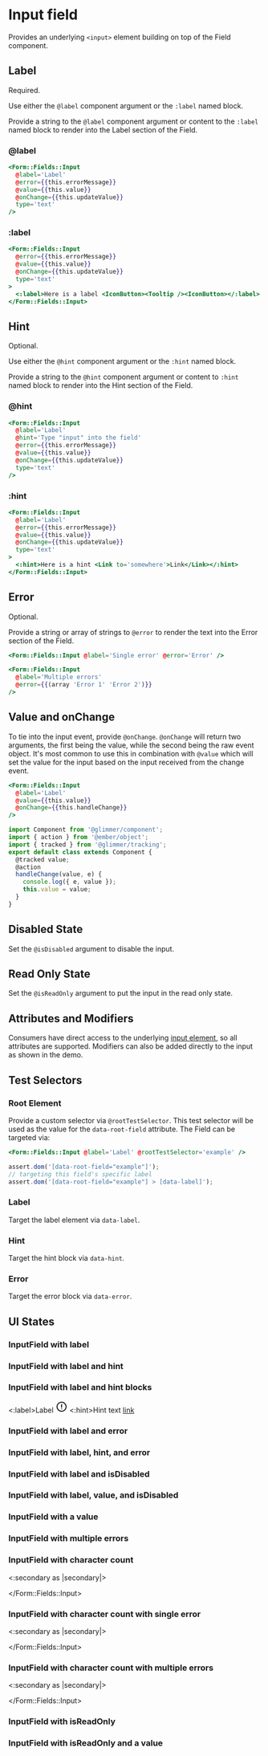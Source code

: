 # Input field

Provides an underlying `<input>` element building on top of the Field component.

## Label

Required.

Use either the `@label` component argument or the `:label` named block.

Provide a string to the `@label` component argument or content to the `:label` named block to render into the Label section of the Field.

### @label

```hbs
<Form::Fields::Input
  @label='Label'
  @error={{this.errorMessage}}
  @value={{this.value}}
  @onChange={{this.updateValue}}
  type='text'
/>
```

### :label

```hbs
<Form::Fields::Input
  @error={{this.errorMessage}}
  @value={{this.value}}
  @onChange={{this.updateValue}}
  type='text'
>
  <:label>Here is a label <IconButton><Tooltip /><IconButton></:label>
</Form::Fields::Input>
```

## Hint

Optional.

Use either the `@hint` component argument or the `:hint` named block.

Provide a string to the `@hint` component argument or content to `:hint` named block to render into the Hint section of the Field.

### @hint

```hbs
<Form::Fields::Input
  @label='Label'
  @hint='Type "input" into the field'
  @error={{this.errorMessage}}
  @value={{this.value}}
  @onChange={{this.updateValue}}
  type='text'
/>
```

### :hint

```hbs
<Form::Fields::Input
  @label='Label'
  @error={{this.errorMessage}}
  @value={{this.value}}
  @onChange={{this.updateValue}}
  type='text'
>
  <:hint>Here is a hint <Link to='somewhere'>Link</Link></:hint>
</Form::Fields::Input>
```

## Error

Optional.

Provide a string or array of strings to `@error` to render the text into the Error section of the Field.

```hbs
<Form::Fields::Input @label='Single error' @error='Error' />
```

```hbs
<Form::Fields::Input
  @label='Multiple errors'
  @error={{(array 'Error 1' 'Error 2')}}
/>
```

## Value and onChange

To tie into the input event, provide `@onChange`. `@onChange` will return two arguments, the first being the value, while the second being the raw event object. It's most common to use this in combination with `@value` which will set the value for the input based on the input received from the change event.

```hbs
<Form::Fields::Input
  @label='Label'
  @value={{this.value}}
  @onChange={{this.handleChange}}
/>
```

```js
import Component from '@glimmer/component';
import { action } from '@ember/object';
import { tracked } from '@glimmer/tracking';
export default class extends Component {
  @tracked value;
  @action
  handleChange(value, e) {
    console.log({ e, value });
    this.value = value;
  }
}
```

## Disabled State

Set the `@isDisabled` argument to disable the input.

## Read Only State

Set the `@isReadOnly` argument to put the input in the read only state.

## Attributes and Modifiers

Consumers have direct access to the underlying [input element](https://developer.mozilla.org/en-US/docs/Web/HTML/Element/input), so all attributes are supported. Modifiers can also be added directly to the input as shown in the demo.

## Test Selectors

### Root Element

Provide a custom selector via `@rootTestSelector`. This test selector will be used as the value for the `data-root-field` attribute. The Field can be targeted via:

```hbs
<Form::Fields::Input @label='Label' @rootTestSelector='example' />
```

```js
assert.dom('[data-root-field="example"]');
// targeting this field's specific label
assert.dom('[data-root-field="example"] > [data-label]');
```

### Label

Target the label element via `data-label`.

### Hint

Target the hint block via `data-hint`.

### Error

Target the error block via `data-error`.

## UI States

### InputField with label

<div class='mb-4 w-64'>
  <Form::Fields::Input
    @label='Label'
  />
</div>

### InputField with label and hint

<div class='mb-4 w-64'>
  <Form::Fields::Input
    @label='Label'
    @hint='With hint text'
  />
</div>

### InputField with label and hint blocks

<div class='mb-4 w-64'>
  <Form::Fields::Input
  >
  <:label>Label <svg class="inline w-4 h-4 -mt-1" xmlns="http://www.w3.org/2000/svg" width="24" height="24" stroke="currentColor" viewBox="0 0 24 24"><path d="M12 3a9 9 0 11-6.364 2.636A8.972 8.972 0 0112 3zm0 4.7v5.2m0 3.39v.01" fill="none" stroke-linecap="round" stroke-linejoin="round" stroke-width="2"></path></svg></:label>
  <:hint>Hint text <a href="https://www.crowdstrike.com/">link</a></:hint>
  </Form::Fields::Input>
</div>

### InputField with label and error

<div class='mb-4 w-64'>
  <Form::Fields::Input
    @label='Label'
    @error='With error text'
  />
</div>

### InputField with label, hint, and error

<div class='mb-4 w-64'>
  <Form::Fields::Input
    @label='Label'
    @hint='With hint text'
    @error='With error text'
  />
</div>

### InputField with label and isDisabled

<div class='mb-4 w-64'>
  <Form::Fields::Input
    @label='Label'
    @isDisabled={{true}}
  />
</div>

### InputField with label, value, and isDisabled

<div class='mb-4 w-64'>
  <Form::Fields::Input
    @label='Label'
    @isDisabled={{true}}
    @value='disabled'
  />
</div>

### InputField with a value

<div class='mb-4 w-64'>
<Form::Fields::Input
@label='Label'
@hint='With value'
@value='a value'
/>
</div>

### InputField with multiple errors

<div class='mb-4 w-64'>
  <Form::Fields::Input
    @label='Label'
    @error={{(array 'With error 1' 'With error 2' 'With error 3')}}
  />
</div>

### InputField with character count

<div class='mb-4 w-64'>
  <Form::Fields::Input
    @label='Label'
    class="w-full"
    type='text'
  >
    <:secondary as |secondary|>
      <secondary.CharacterCount @max={{255}} />
    </:secondary>

</Form::Fields::Input>

</div>

### InputField with character count with single error

<div class='mb-4 w-64'>
  <Form::Fields::Input
    @label='Label'
    @error="With error"
    class="w-full"
    type='text'
  >
    <:secondary as |secondary|>
      <secondary.CharacterCount @max={{255}} />
    </:secondary>

</Form::Fields::Input>

</div>

### InputField with character count with multiple errors

<div class='mb-4 w-64'>
  <Form::Fields::Input
    @label='Label'
    @error={{(array 'With error 1' 'With error 2' 'With error 3')}}
    class="w-full"
    type='text'
  >
    <:secondary as |secondary|>
      <secondary.CharacterCount @max={{255}} />
    </:secondary>

</Form::Fields::Input>

</div>

### InputField with isReadOnly

<div class='mb-4 w-64'>
  <Form::Fields::Input
    @label='Label'
    @isReadOnly={{true}}
  />
</div>

### InputField with isReadOnly and a value

<div class='mb-4 w-64'>
  <Form::Fields::Input
    @label='Label'
    @isReadOnly={{true}}
    @value="Input value"
  />
</div>

